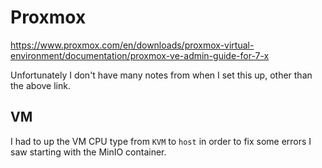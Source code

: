 # Proxmox
https://www.proxmox.com/en/downloads/proxmox-virtual-environment/documentation/proxmox-ve-admin-guide-for-7-x

Unfortunately I don't have many notes from when I set this up, other than the above link.

## VM
I had to up the VM CPU type from `KVM` to `host` in order to fix some errors I saw starting with the MinIO container.

